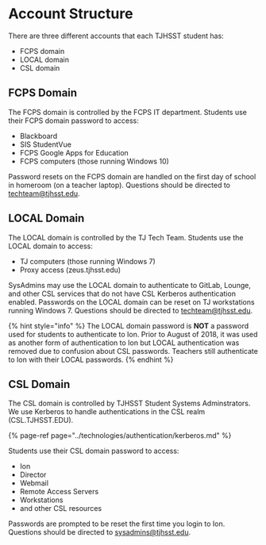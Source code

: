 # Account Structure

There are three different accounts that each TJHSST student has:

* FCPS domain
* LOCAL domain
* CSL domain

## FCPS Domain

The FCPS domain is controlled by the FCPS IT department.  Students use their FCPS domain password to access:

* Blackboard
* SIS StudentVue
* FCPS Google Apps for Education
* FCPS computers \(those running Windows 10\)

Password resets on the FCPS domain are handled on the first day of school in homeroom \(on a teacher laptop\).  Questions should be directed to [techteam@tjhsst.edu](mailto:techteam@tjhsst.edu).

## LOCAL Domain

The LOCAL domain is controlled by the TJ Tech Team.  Students use the LOCAL domain to access:

* TJ computers \(those running Windows 7\)
* Proxy access \(zeus.tjhsst.edu\)

SysAdmins may use the LOCAL domain to authenticate to GitLab, Lounge, and other CSL services that do not have CSL Kerberos authentication enabled.  Passwords on the LOCAL domain can be reset on TJ workstations running Windows 7.  Questions should be directed to [techteam@tjhsst.edu](mailto:techteam@tjhsst.edu).

{% hint style="info" %}
The LOCAL domain password is **NOT** a password used for students to authenticate to Ion.   Prior to August of 2018, it was used as another form of authentication to Ion but LOCAL authentication was removed due to confusion about CSL passwords.  Teachers still authenticate to Ion with their LOCAL passwords.
{% endhint %}

## CSL Domain

The CSL domain is controlled by TJHSST Student Systems Adminstrators.  We use Kerberos to handle authentications in the CSL realm \(CSL.TJHSST.EDU\).

{% page-ref page="../technologies/authentication/kerberos.md" %}

Students use their CSL domain password to access:

* Ion
* Director
* Webmail
* Remote Access Servers
* Workstations
* and other CSL resources

Passwords are prompted to be reset the first time you login to Ion.  Questions should be directed to [sysadmins@tjhsst.edu](mailto:sysadmins@tjhsst.edu).

